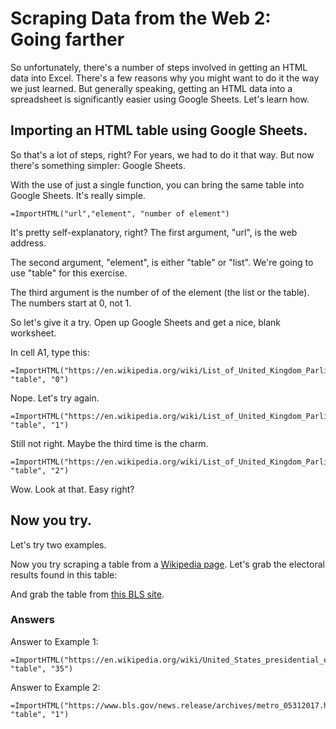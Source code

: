 # Scraping Data from the Web 2: Going farther

So unfortunately, there's a number of steps involved in getting an HTML data into Excel. There's a few reasons why you might want to do it the way we just learned. But generally speaking, getting an HTML data into a spreadsheet is significantly easier using Google Sheets. Let's learn how. 


## Importing an HTML table using Google Sheets. 

So that's a lot of steps, right? For years, we had to do it that way. But now there's something simpler: Google Sheets. 

With the use of just a single function, you can bring the same table into Google Sheets. It's really simple. 

```
=ImportHTML("url","element", "number of element")
```

It's pretty self-explanatory, right? The first argument, "url", is the web address. 

The second argument, "element", is either "table" or "list". We're going to use "table" for this exercise.

The third argument is the number of of the element (the list or the table). The numbers start at 0, not 1.  

So let's give it a try. Open up Google Sheets and get a nice, blank worksheet. 

In cell A1, type this:

```
=ImportHTML("https://en.wikipedia.org/wiki/List_of_United_Kingdom_Parliament_constituencies", "table", "0")
```

Nope. Let's try again. 

```
=ImportHTML("https://en.wikipedia.org/wiki/List_of_United_Kingdom_Parliament_constituencies", "table", "1")
```

Still not right. Maybe the third time is the charm. 

```
=ImportHTML("https://en.wikipedia.org/wiki/List_of_United_Kingdom_Parliament_constituencies", "table", "2")
```

Wow. Look at that. Easy right?

## Now you try. 

Let's try two examples. 

Now you try scraping a table from a [Wikipedia page](https://en.wikipedia.org/wiki/United_States_presidential_election,_2016). Let's grab the electoral results found in this table: 

<screen shot here>

And grab the table from [this BLS site](https://www.bls.gov/news.release/archives/metro_05312017.htm). 


### Answers

Answer to Example 1: 

```
=ImportHTML("https://en.wikipedia.org/wiki/United_States_presidential_election,_2016", "table", "35")
```

Answer to Example 2: 

```
=ImportHTML("https://www.bls.gov/news.release/archives/metro_05312017.htm", "table", "1")
```




